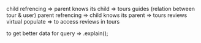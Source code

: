 child refrencing => parent knows its child => tours guides (relation between tour & user)
parent refrencing => child knows its parent => tours reviews
virtual populate => to access reviews in tours

to get better data for query => .explain();